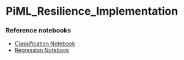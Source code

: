 # PiML_Resilience_Implementation

### Reference notebooks

- [Classification Notebook](https://selfexplainml.github.io/PiML-Toolbox/_build/html/auto_examples/4_testing/plot_5_resilience_cls.html)
- [Regression Notebook](https://selfexplainml.github.io/PiML-Toolbox/_build/html/auto_examples/4_testing/plot_5_resilience_reg.html)
